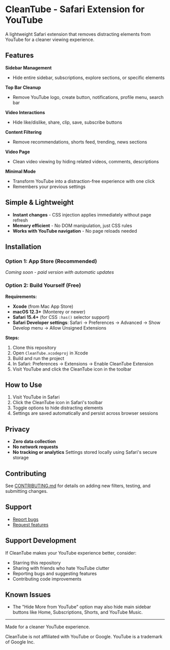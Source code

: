# CleanTube - Safari Extension for YouTube

A lightweight Safari extension that removes distracting elements from YouTube for a cleaner viewing experience.

## Features

**Sidebar Management**
- Hide entire sidebar, subscriptions, explore sections, or specific elements

**Top Bar Cleanup** 
- Remove YouTube logo, create button, notifications, profile menu, search bar

**Video Interactions**
- Hide like/dislike, share, clip, save, subscribe buttons

**Content Filtering**
- Remove recommendations, shorts feed, trending, news sections

**Video Page** 
- Clean video viewing by hiding related videos, comments, descriptions

**Minimal Mode**
- Transform YouTube into a distraction-free experience with one click
- Remembers your previous settings

## Simple & Lightweight

- **Instant changes** - CSS injection applies immediately without page refresh
- **Memory efficient** - No DOM manipulation, just CSS rules
- **Works with YouTube navigation** - No page reloads needed

## Installation

### Option 1: App Store (Recommended)
*Coming soon - paid version with automatic updates*

### Option 2: Build Yourself (Free)
**Requirements:**
- **Xcode** (from Mac App Store)
- **macOS 12.3+** (Monterey or newer)
- **Safari 15.4+** (for CSS `:has()` selector support)
- **Safari Developer settings**: Safari → Preferences → Advanced → Show Develop menu → Allow Unsigned Extensions

**Steps:**
1. Clone this repository
2. Open `CleanTube.xcodeproj` in Xcode
3. Build and run the project
4. In Safari: Preferences → Extensions → Enable CleanTube Extension
5. Visit YouTube and click the CleanTube icon in the toolbar

## How to Use

1. Visit YouTube in Safari
2. Click the CleanTube icon in Safari's toolbar
3. Toggle options to hide distracting elements
4. Settings are saved automatically and persist across 
browser sessions

## Privacy

- **Zero data collection**
- **No network requests**  
- **No tracking or analytics**
Settings stored locally using Safari's secure storage

## Contributing

See [CONTRIBUTING.md](CONTRIBUTING.md) for details on adding new filters, testing, and submitting changes.

## Support

- [Report bugs](https://github.com/maxoliinyk/cleantube/issues)
- [Request features](https://github.com/maxoliinyk/cleantube/discussions)

## Support Development

If CleanTube makes your YouTube experience better, 
consider:
- Starring this repository
- Sharing with friends who hate YouTube clutter
- Reporting bugs and suggesting features
- Contributing code improvements

## Known Issues

- The "Hide More from YouTube" option may also hide main sidebar buttons like Home, Subscriptions, Shorts, and YouTube Music.

---

Made for a cleaner YouTube experience.

CleanTube is not affiliated with YouTube or Google. YouTube is a trademark of Google Inc. 